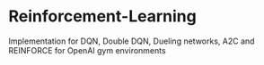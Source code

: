 # Reinforcement-Learning
Implementation for DQN, Double DQN, Dueling networks, A2C and REINFORCE for OpenAI gym environments
